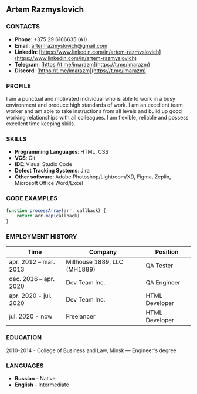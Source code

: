 ## Artem Razmyslovich

### CONTACTS
* **Phone**: +375 29 6166635 (A1)
* **Email**: [artemrazmyslovich@gmail.com](mailto:artemrazmyslovich@gmail.com)
* **LinkedIn**: [https://www.linkedin.com/in/artem-razmyslovich](https://www.linkedin.com/in/artem-razmyslovich)
* **Telegram**: [https://t.me/imarazm](https://t.me/imarazm)
* **Discord**: [https://t.me/imarazm](https://t.me/imarazm)


### PROFILE
I am a punctual and motivated individual who is able to work in a busy environment and produce high standards of work. I am an excellent team worker and am able to take instructions from all levels and build up good working relationships with all colleagues. I am flexible, reliable and possess excellent time keeping skills.

### SKILLS
* **Programming Languages**: HTML, CSS
* **VCS**: Git
* **IDE**: Visual Studio Code
* **Defect Tracking Systems**: Jira
* **Other software**: Adobe Photoshop/Lightroom/XD, Figma, Zeplin, Microsoft Office Word/Excel

### CODE EXAMPLES
```js
function processArray(arr, callback) {
    return arr.map(callback)
}
```

### EMPLOYMENT HISTORY

Time | Company | Position
------------ | ------------- | ------------
apr. 2012 – mar. 2013 | Millhouse 1889, LLC (MH1889) | QA Tester
dec. 2016 – apr. 2020 | Dev Team Inc. | QA Engineer
apr. 2020 - jul. 2020 | Dev Team Inc. | HTML Developer
jul. 2020 - now| Freelancer | HTML Developer

### EDUCATION
2010-2014 - College of Business and Law, Minsk — Engineer's degree


### LANGUAGES

* **Russian** - Native
* **English** - Intermediate